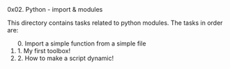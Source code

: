 </h2>0x02. Python - import & modules</h2>
<br>
<p> This directory contains tasks related to python modules. The tasks in order are: </p>
<ol>
</li>0. Import a simple function from a simple file</li>
<li>1. My first toolbox!</li>
<li>2. How to make a script dynamic!</li>
</ol>
